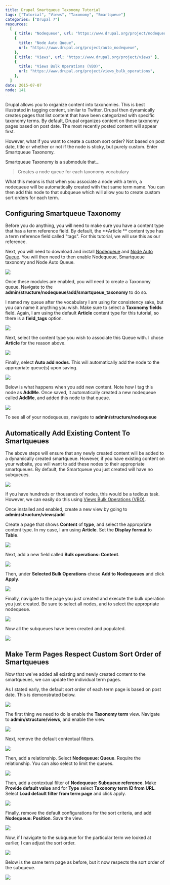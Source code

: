 ```yaml
---
title: Drupal Smartqueue Taxonomy Tutorial
tags: ["Tutorial", "Views", "Taxonomy", "Smartqueue"]
categories: ["Drupal 7"]
resources:
  [
    { title: "Nodequeue", url: "https://www.drupal.org/project/nodequeue" },
    {
      title: "Node Auto Queue",
      url: "https://www.drupal.org/project/auto_nodequeue",
    },
    { title: "Views", url: "https://www.drupal.org/project/views" },
    {
      title: "Views Bulk Operations (VBO)",
      url: "https://www.drupal.org/project/views_bulk_operations",
    },
  ]
date: 2015-07-07
node: 141
---
```


Drupal allows you to organize content into taxonomies. This is best illustrated in tagging content, similar to Twitter. Drupal then dynamically creates pages that list content that have been categorized with specific taxonomy terms. By default, Drupal organizes content on these taxonomy pages based on post date. The most recently posted content will appear first.

However, what if you want to create a custom sort order? Not based on post date, title or whether or not if the node is sticky, but purely custom. Enter Smartqueue Taxonomy.

Smartqueue Taxonomy is a submodule that...

> Creates a node queue for each taxonomy vocabulary

What this means is that when you associate a node with a term, a nodequeue will be automatically created with that same term name. You can then add this node to that subqueue which will allow you to create custom sort orders for each term.

## Configuring Smartqueue Taxonomy

Before you do anything, you will need to make sure you have a content type that has a term reference field. By default, the **Article ** content type has a term reference field called "tags". For this tutorial, we will use this as our reference.

Next, you will need to download and install [Nodequeue](https://www.drupal.org/project/nodequeue) and [Node Auto Queue](https://www.drupal.org/project/auto_nodequeue). You will then need to then enable Nodequeue, Smartqueue taxonomy and Node Auto Queue.

![](/assets/images/posts/drupal-smartqueue-taxonomy-tutorial/smartque-1.png)

Once these modules are enabled, you will need to create a Taxonomy queue. Navigate to the **admin/structure/nodequeue/add/smartqueue_taxonomy** to do so.

I named my queue after the vocabulary I am using for consistency sake, but you can name it anything you wish. Make sure to select a **Taxonomy fields** field. Again, I am using the default **Article** content type for this tutorial, so there is a **field_tags** option.

![](/assets/images/posts/drupal-smartqueue-taxonomy-tutorial/smartque-2.png)

Next, select the content type you wish to associate this Queue with. I chose **Article** for the reason above.

![](/assets/images/posts/drupal-smartqueue-taxonomy-tutorial/smartque-3.png)

Finally, select **Auto add nodes**. This will automatically add the node to the appropriate queue(s) upon saving.

![](/assets/images/posts/drupal-smartqueue-taxonomy-tutorial/Screen-Shot-2015-07-06-at-9.05.26-PM.png)

Below is what happens when you add new content. Note how I tag this node as **AddMe**. Once saved, it automatically created a new nodequeue called **AddMe**, and added this node to that queue.

![](/assets/images/posts/drupal-smartqueue-taxonomy-tutorial/smartqueue-1.gif)

To see all of your nodequeues, navigate to **admin/structure/nodequeue**

## Automatically Add Existing Content To Smartqueues

The above steps will ensure that any newly created content will be added to a dynamically created smartqueue. However, if you have existing content on your website, you will want to add these nodes to their appropriate smartqueues. By default, the Smartqueue you just created will have no subqueues.

![](/assets/images/posts/drupal-smartqueue-taxonomy-tutorial/Screen-Shot-2015-07-06-at-9.32.19-PM.png)

If you have hundreds or thousands of nodes, this would be a tedious task. However, we can easily do this using [Views Bulk Operations (VBO)](https://www.drupal.org/project/views_bulk_operations).

Once installed and enabled, create a new view by going to **admin/structure/views/add**

Create a page that shows **Content** of **type**, and select the appropriate content type. In my case, I am using **Article**. Set the **Display format** to **Table**.

![](/assets/images/posts/drupal-smartqueue-taxonomy-tutorial/Screen-Shot-2015-07-06-at-9.17.40-PM.png)

Next, add a new field called **Bulk operations: Content**.

![](/assets/images/posts/drupal-smartqueue-taxonomy-tutorial/Screen-Shot-2015-07-06-at-9.20.16-PM.png)

Then, under **Selected Bulk Operations** chose **Add to Nodequeues** and click **Apply**.

![](/assets/images/posts/drupal-smartqueue-taxonomy-tutorial/Screen-Shot-2015-07-06-at-9.21.27-PM.png)

Finally, navigate to the page you just created and execute the bulk operation you just created. Be sure to select all nodes, and to select the appropriate nodequeue.

![](/assets/images/posts/drupal-smartqueue-taxonomy-tutorial/smartqueue-2.gif)

Now all the subqueues have been created and populated.

![](/assets/images/posts/drupal-smartqueue-taxonomy-tutorial/Screen-Shot-2015-07-06-at-9.38.09-PM.png)

## Make Term Pages Respect Custom Sort Order of Smartqueues

Now that we've added all existing and newly created content to the smartqueues, we can update the individual term pages.

As I stated early, the default sort order of each term page is based on post date. This is demonstrated below.

![](/assets/images/posts/drupal-smartqueue-taxonomy-tutorial/smartqueue-3.gif)

The first thing we need to do is enable the **Taxonomy term** view. Navigate to **admin/structure/views**, and enable the view.

![](/assets/images/posts/drupal-smartqueue-taxonomy-tutorial/smartqueue-4.gif)

Next, ​remove the default contextual filters.

![](/assets/images/posts/drupal-smartqueue-taxonomy-tutorial/smartqueue-5.gif)

Then, add a relationship. Select **Nodequeue: Queue**. Require the relationship. You can also select to limit the queues.

![](/assets/images/posts/drupal-smartqueue-taxonomy-tutorial/smartqueue-6.gif)

Then, add a contextual filter of **Nodequeue: Subqueue reference**. Make **Provide default value** and for **Type** select **Taxonomy term ID from URL**. Select **Load default filter from term page** and click apply.

![](/assets/images/posts/drupal-smartqueue-taxonomy-tutorial/smartqueue-7.gif)

Finally, remove the default configurations for the sort criteria, and add **Nodequeue: Position**. Save the view.

![](/assets/images/posts/drupal-smartqueue-taxonomy-tutorial/smartqueue-9.gif)

Now, if I navigate to the subqueue for the particular term we looked at earlier, I can adjust the sort order.

![](/assets/images/posts/drupal-smartqueue-taxonomy-tutorial/smartqueue-10.gif)

Below is the same term page as before, but it now respects the sort order of the subqueue.

![](/assets/images/posts/drupal-smartqueue-taxonomy-tutorial/smartqueue-11.gif)
